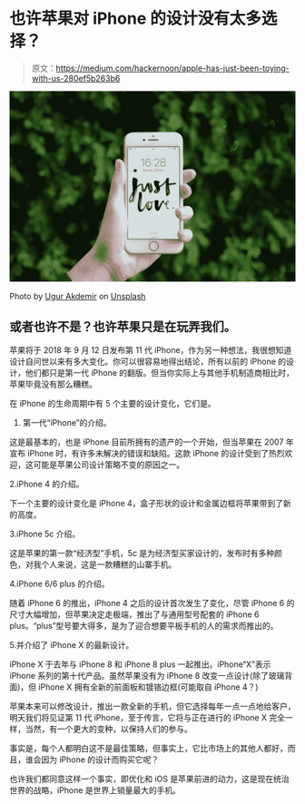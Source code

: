 # 也许苹果对 iPhone 的设计没有太多选择？

> 原文：<https://medium.com/hackernoon/apple-has-just-been-toying-with-us-280ef5b263b6>

![](img/286a586a1e54afe3d26c3958c0d4e30f.png)

Photo by [Ugur Akdemir](https://unsplash.com/photos/FAT1H_usZV8?utm_source=unsplash&utm_medium=referral&utm_content=creditCopyText) on [Unsplash](https://unsplash.com/search/photos/iphone?utm_source=unsplash&utm_medium=referral&utm_content=creditCopyText)

## 或者也许不是？也许苹果只是在玩弄我们。

苹果将于 2018 年 9 月 12 日发布第 11 代 iPhone，作为另一种想法，我很想知道设计自问世以来有多大变化。你可以很容易地得出结论，所有以前的 iPhone 的设计，他们都只是第一代 iPhone 的翻版。但当你实际上与其他手机制造商相比时，苹果毕竟没有那么糟糕。

在 iPhone 的生命周期中有 5 个主要的设计变化，它们是。

1.  第一代“iPhone”的介绍。

这是最基本的，也是 iPhone 目前所拥有的遗产的一个开始，但当苹果在 2007 年宣布 iPhone 时，有许多未解决的错误和缺陷。这款 iPhone 的设计受到了热烈欢迎，这可能是苹果公司设计策略不变的原因之一。

2.iPhone 4 的介绍。

下一个主要的设计变化是 iPhone 4，盒子形状的设计和金属边框将苹果带到了新的高度。

3.iPhone 5c 介绍。

这是苹果的第一款“经济型”手机，5c 是为经济型买家设计的，发布时有多种颜色，对我个人来说，这是一款糟糕的山寨手机。

4.iPhone 6/6 plus 的介绍。

随着 iPhone 6 的推出，iPhone 4 之后的设计首次发生了变化，尽管 iPhone 6 的尺寸大幅增加，但苹果决定走极端，推出了与通用型号配套的 iPhone 6 plus。“plus”型号要大得多，是为了迎合想要平板手机的人的需求而推出的。

5.并介绍了 iPhone X 的最新设计。

iPhone X 于去年与 iPhone 8 和 iPhone 8 plus 一起推出。iPhone“X”表示 iPhone 系列的第十代产品。虽然苹果没有为 iPhone 8 改变一点设计(除了玻璃背面)，但 iPhone X 拥有全新的前面板和镀铬边框(可能取自 iPhone 4？)

苹果本来可以修改设计，推出一款全新的手机，但它选择每年一点一点地给客户，明天我们将见证第 11 代 iPhone，至于传言，它将与正在进行的 iPhone X 完全一样，当然，有一个更大的变种，以保持人们的参与。

事实是，每个人都明白这不是最佳策略，但事实上，它比市场上的其他人都好，而且，谁会因为 iPhone 的设计而购买它呢？

也许我们都同意这样一个事实，即优化和 iOS 是苹果前进的动力，这是现在统治世界的战略，iPhone 是世界上销量最大的手机。